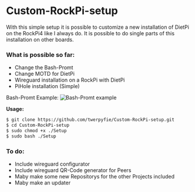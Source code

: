 # Custom-RockPi-setup


With this simple setup it is possible to customize a new installation of DietPi on the RockPi4 like I always do. It is possible to do single parts of this installation on other boards. 

### What is possible so far:

- Change the Bash-Promt
- Change MOTD for DietPi
- Wireguard installation on a RockPi with DietPi
- PiHole installation (Simple)



Bash-Promt Example:
![Bash-Promt example](https://raw.githubusercontent.com/twerpyfie/Custom-RockPi-setup/master/files/Bashpromt.PNG?raw=true "Bash-Promt")



**Usage:**

```bash
$ git clone https://github.com/twerpyfie/Custom-RockPi-setup.git
$ cd Custom-RockPi-setup
$ sudo chmod +x ./Setup
$ sudo bash ./Setup
```

### To do:

- Include wireguard configurator
- Include wireguard QR-Code generator for Peers
- Maby make some new Repositorys for the other Projects included
- Maby make an updater
